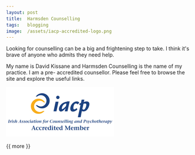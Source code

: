```yaml
---
layout: post
title:  Harmsden Counselling
tags:   blogging
image:  /assets/iacp-accredited-logo.png
---
```

Looking for counselling can be a big and frightening step to take.
I think it's brave of anyone who admits they need help.

My name is David Kissane and Harmsden Counselling is the name of my practice. I am a pre- accredited counsellor.
Please feel free to browse the site and explore the useful links.

![My helpful screenshot](/assets/iacp-accredited-logo.png)


{{ more }}
